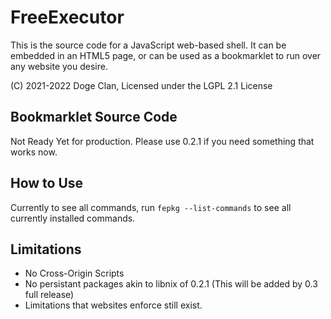 # FreeExecutor
This is the source code for a JavaScript web-based shell. It can be embedded in an HTML5 page, or can be used as a bookmarklet to run over any website you desire.

(C) 2021-2022 Doge Clan, Licensed under the LGPL 2.1 License

## Bookmarklet Source Code
Not Ready Yet for production. Please use 0.2.1 if you need something that works now.

## How to Use
Currently to see all commands, run `fepkg --list-commands` to see all currently installed commands.

## Limitations
- No Cross-Origin Scripts
- No persistant packages akin to libnix of 0.2.1 (This will be added by 0.3 full release)
- Limitations that websites enforce still exist.
